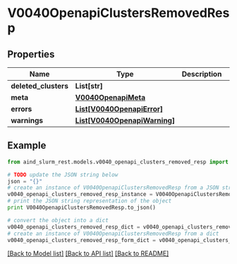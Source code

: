 # V0040OpenapiClustersRemovedResp


## Properties

Name | Type | Description | Notes
------------ | ------------- | ------------- | -------------
**deleted_clusters** | **List[str]** |  | 
**meta** | [**V0040OpenapiMeta**](V0040OpenapiMeta.md) |  | [optional] 
**errors** | [**List[V0040OpenapiError]**](V0040OpenapiError.md) |  | [optional] 
**warnings** | [**List[V0040OpenapiWarning]**](V0040OpenapiWarning.md) |  | [optional] 

## Example

```python
from aind_slurm_rest.models.v0040_openapi_clusters_removed_resp import V0040OpenapiClustersRemovedResp

# TODO update the JSON string below
json = "{}"
# create an instance of V0040OpenapiClustersRemovedResp from a JSON string
v0040_openapi_clusters_removed_resp_instance = V0040OpenapiClustersRemovedResp.from_json(json)
# print the JSON string representation of the object
print V0040OpenapiClustersRemovedResp.to_json()

# convert the object into a dict
v0040_openapi_clusters_removed_resp_dict = v0040_openapi_clusters_removed_resp_instance.to_dict()
# create an instance of V0040OpenapiClustersRemovedResp from a dict
v0040_openapi_clusters_removed_resp_form_dict = v0040_openapi_clusters_removed_resp.from_dict(v0040_openapi_clusters_removed_resp_dict)
```
[[Back to Model list]](../README.md#documentation-for-models) [[Back to API list]](../README.md#documentation-for-api-endpoints) [[Back to README]](../README.md)


